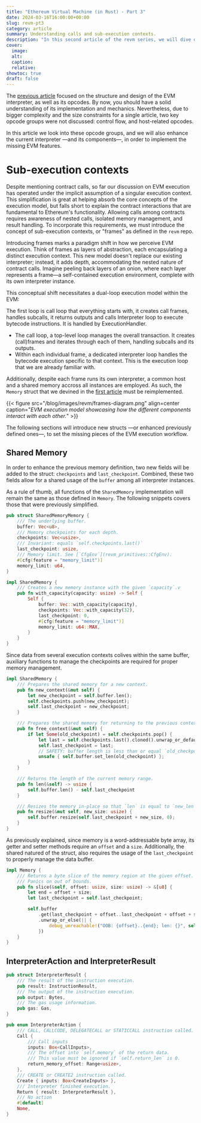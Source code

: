 ```yaml
---
title: "Ethereum Virtual Machine (in Rust) - Part 3"
date: 2024-03-16T16:00:00+00:00
slug: revm-pt3
category: article 
summary: Understanding calls and sub-execution contexts.
description: "In this second article of the revm series, we will dive deeper into the EVM interpreter. We will understand how it works, especially focusing on the different opcodes."
cover:
  image:
  alt:
  caption: 
  relative:
showtoc: true
draft: false
---
```


The [previous article](../revm-pt2) focused on the structure and design of the EVM interpreter, as well as its opcodes. By now, you should have a solid understanding of its implementation and mechanics. Nevertheless, due to bigger complexity and the size constraints for a single article, two key opcode groups were not discussed: control flow, and host-related opcodes.

In this article we look into these opcode groups, and we will also enhance the current interpreter —and its components—, in order to implement the missing EVM features.

# Sub-execution contexts

Despite mentioning contract calls, so far our discussion on EVM execution has operated under the implicit assumption of a singular execution context. This simplification is great at helping absorb the core concepts of the execution model, but falls short to explain the contract interactions that are fundamental to Ethereum's functionality. Allowing calls among contracts requires awareness of nested calls, isolated memory management, and result handling. To incorporate this requirements, we must introduce the concept of sub-execution contexts, or "frames" as defined in the `revm` repo.

Introducing frames marks a paradigm shift in how we perceive EVM execution. Think of frames as layers of abstraction, each encapsulating a distinct execution context. This new model doesn't replace our existing interpreter; instead, it adds depth, accommodating the nested nature of contract calls. Imagine peeling back layers of an onion, where each layer represents a frame—a self-contained execution environment, complete with its own interpreter instance.

This conceptual shift necessitates a dual-loop execution model within the EVM:

The first loop is call loop that everything starts with, it creates call frames, handles subcalls, it returns outputs and calls Interpreter loop to execute bytecode instructions. It is handled by ExecutionHandler.

- The call loop, a top-level loop manages the overall transaction. It creates (call)frames and iterates through each of them, handling subcalls and its outputs.
- Within each individual frame, a dedicated interpreter loop handles the bytecode execution specific to that context. This is the execution loop that we are already familiar with.

Additionally, despite each frame runs its own interpreter, a common host and a shared memory accross all instances are employed. As such, the `Memory` struct that we devined in the [first article](../revm-pt1/#memory) must be reimplemented.

{{< figure src="/blog/images/revm/frames-diagram.png" align=center caption="_EVM execution model showcasing how the different components interact with each other._" >}}

The following sections will introduce new structs —or enhanced previously defined ones—, to set the missing pieces of the EVM execution workflow.

## Shared Memory

In order to enhance the previous memory definition, two new fields will be added to the struct: `checkpoints` and `last_checkpoint`. Combined, these two fields allow for a shared usage of the `buffer` among all interpreter instances.

As a rule of thumb, all functions of the `SharedMemory` implementation will remain the same as those defined in `Memory`. The following snippets covers those that were previously simplified.

```rs
pub struct SharedMemoryMemory {
    /// The underlying buffer.
    buffer: Vec<u8>,
    /// Memory checkpoints for each depth.
    checkpoints: Vec<usize>,
    /// Invariant: equals `self.checkpoints.last()`
    last_checkpoint: usize,
    /// Memory limit. See [`CfgEnv`](revm_primitives::CfgEnv).
    #[cfg(feature = "memory_limit")]
    memory_limit: u64,
}

impl SharedMemory {
    /// Creates a new memory instance with the given `capacity`.v
    pub fn with_capacity(capacity: usize) -> Self {
        Self {
            buffer: Vec::with_capacity(capacity),
            checkpoints: Vec::with_capacity(32),
            last_checkpoint: 0,
            #[cfg(feature = "memory_limit")]
            memory_limit: u64::MAX,
        }
    }
}
```

Since data from several execution contexts colives within the same buffer, auxiliary functions to manage the checkpoints are required for proper memory management.

```rs
impl SharedMemory {
    /// Prepares the shared memory for a new context.
    pub fn new_context(&mut self) {
        let new_checkpoint = self.buffer.len();
        self.checkpoints.push(new_checkpoint);
        self.last_checkpoint = new_checkpoint;
    }

    /// Prepares the shared memory for returning to the previous context.
    pub fn free_context(&mut self) {
        if let Some(old_checkpoint) = self.checkpoints.pop() {
            let last = self.checkpoints.last().cloned().unwrap_or_default();
            self.last_checkpoint = last;
            // SAFETY: buffer length is less than or equal `old_checkpoint`
            unsafe { self.buffer.set_len(old_checkpoint) };
        }
    }

    /// Returns the length of the current memory range.
    pub fn len(&self) -> usize {
        self.buffer.len() - self.last_checkpoint
    }

    /// Resizes the memory in-place so that `len` is equal to `new_len`.
    pub fn resize(&mut self, new_size: usize) {
        self.buffer.resize(self.last_checkpoint + new_size, 0);
    }
}
```

As previously explained, since memory is a word-addressable byte array, its getter and setter methods require an `offset` and a `size`. Additionally, the shared natured of the struct, also requires the usage of the `last_checkpoint` to properly manage the data buffer.

```rs
impl Memory {
    /// Returns a byte slice of the memory region at the given offset.
    /// Panics on out of bounds.
    pub fn slice(&self, offset: usize, size: usize) -> &[u8] {
        let end = offset + size;
        let last_checkpoint = self.last_checkpoint;

        self.buffer
            .get(last_checkpoint + offset..last_checkpoint + offset + size)
            .unwrap_or_else(|| {
                debug_unreachable!("OOB: {offset}..{end}; len: {}", self.len())
            })
    }
}
```

## InterpreterAction and InterpreterResult

```rs
pub struct InterpreterResult {
    /// The result of the instruction execution.
    pub result: InstructionResult,
    /// The output of the instruction execution.
    pub output: Bytes,
    /// The gas usage information.
    pub gas: Gas,
}

pub enum InterpreterAction {
    /// CALL, CALLCODE, DELEGATECALL or STATICCALL instruction called.
    Call {
        /// Call inputs
        inputs: Box<CallInputs>,
        /// The offset into `self.memory` of the return data.
        /// This value must be ignored if `self.return_len` is 0.
        return_memory_offset: Range<usize>,
    },
    /// CREATE or CREATE2 instruction called.
    Create { inputs: Box<CreateInputs> },
    /// Interpreter finished execution.
    Return { result: InterpreterResult },
    /// No action
    #[default]
    None,
}
```